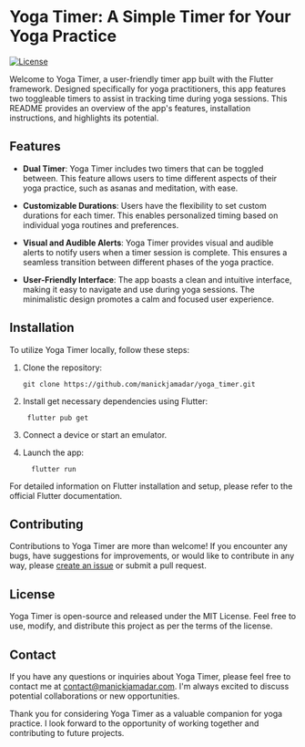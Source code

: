 # Yoga Timer: A Simple Timer for Your Yoga Practice

[![License](https://img.shields.io/badge/license-MIT-blue.svg)](https://opensource.org/licenses/MIT)

Welcome to Yoga Timer, a user-friendly timer app built with the Flutter framework. Designed specifically for yoga practitioners, this app features two toggleable timers to assist in tracking time during yoga sessions. This README provides an overview of the app's features, installation instructions, and highlights its potential.

## Features

- **Dual Timer**: Yoga Timer includes two timers that can be toggled between. This feature allows users to time different aspects of their yoga practice, such as asanas and meditation, with ease.

- **Customizable Durations**: Users have the flexibility to set custom durations for each timer. This enables personalized timing based on individual yoga routines and preferences.

- **Visual and Audible Alerts**: Yoga Timer provides visual and audible alerts to notify users when a timer session is complete. This ensures a seamless transition between different phases of the yoga practice.

- **User-Friendly Interface**: The app boasts a clean and intuitive interface, making it easy to navigate and use during yoga sessions. The minimalistic design promotes a calm and focused user experience.

## Installation

To utilize Yoga Timer locally, follow these steps:

1. Clone the repository:

   ```shell
   git clone https://github.com/manickjamadar/yoga_timer.git

2. Install get necessary dependencies using Flutter:

    ```shell
     flutter pub get

3. Connect a device or start an emulator.
4. Launch the app:
   ```shell
     flutter run

For detailed information on Flutter installation and setup, please refer to the official Flutter documentation.

## Contributing
Contributions to Yoga Timer are more than welcome! If you encounter any bugs, have suggestions for improvements, or would like to contribute in any way, please [create an issue](https://github.com/manickjamadar/yoga_timer/issues) or submit a pull request.

## License
Yoga Timer is open-source and released under the MIT License. Feel free to use, modify, and distribute this project as per the terms of the license.

## Contact
If you have any questions or inquiries about Yoga Timer, please feel free to contact me at [contact@manickjamadar.com](mailto:contact@manickjamadar.com). I'm always excited to discuss potential collaborations or new opportunities.

Thank you for considering Yoga Timer as a valuable companion for yoga practice. I look forward to the opportunity of working together and contributing to future projects.
